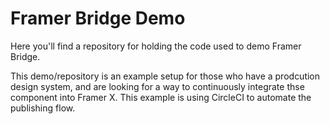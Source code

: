 # Framer Bridge Demo

Here you'll find a repository for holding the code used to demo Framer Bridge.

This demo/repository is an example setup for those who have a prodcution design system, and are looking for a way to continuously integrate thse component into Framer X. This example is using CircleCI to automate the publishing flow.
